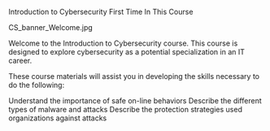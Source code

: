 Introduction to Cybersecurity
First Time In This Course

CS_banner_Welcome.jpg

 

Welcome to the Introduction to Cybersecurity course. This course is designed to explore cybersecurity as a potential specialization in an IT career.

These course materials will assist you in developing the skills necessary to do the following:

Understand the importance of safe on-line behaviors
Describe the different types of malware and attacks
Describe the protection strategies used organizations against attacks
